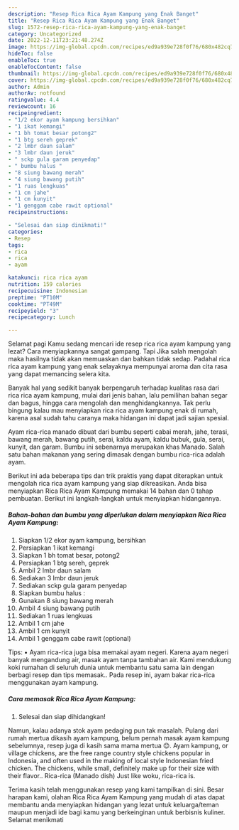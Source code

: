 ```yaml
---
description: "Resep Rica Rica Ayam Kampung yang Enak Banget"
title: "Resep Rica Rica Ayam Kampung yang Enak Banget"
slug: 1572-resep-rica-rica-ayam-kampung-yang-enak-banget
category: Uncategorized
date: 2022-12-11T23:21:48.274Z
image: https://img-global.cpcdn.com/recipes/ed9a939e728f0f76/680x482cq70/rica-rica-ayam-kampung-foto-resep-utama.jpg
hideToc: false
enableToc: true
enableTocContent: false
thumbnail: https://img-global.cpcdn.com/recipes/ed9a939e728f0f76/680x482cq70/rica-rica-ayam-kampung-foto-resep-utama.jpg
cover: https://img-global.cpcdn.com/recipes/ed9a939e728f0f76/680x482cq70/rica-rica-ayam-kampung-foto-resep-utama.jpg
author: Admin
authorAv: notfound
ratingvalue: 4.4
reviewcount: 16
recipeingredient:
- "1/2 ekor ayam kampung bersihkan"
- "1 ikat kemangi"
- "1 bh tomat besar potong2"
- "1 btg sereh geprek"
- "2 lmbr daun salam"
- "3 lmbr daun jeruk"
- " sckp gula garam penyedap"
- " bumbu halus "
- "8 siung bawang merah"
- "4 siung bawang putih"
- "1 ruas lengkuas"
- "1 cm jahe"
- "1 cm kunyit"
- "1 genggam cabe rawit optional"
recipeinstructions:

- "Selesai dan siap dinikmati!"
categories:
- Resep
tags:
- rica
- rica
- ayam

katakunci: rica rica ayam 
nutrition: 159 calories
recipecuisine: Indonesian
preptime: "PT10M"
cooktime: "PT49M"
recipeyield: "3"
recipecategory: Lunch

---
```



Selamat pagi Kamu sedang mencari ide resep rica rica ayam kampung yang lezat? Cara menyiapkannya sangat gampang. Tapi Jika salah mengolah maka hasilnya tidak akan memuaskan dan bahkan tidak sedap. Padahal rica rica ayam kampung yang enak selayaknya mempunyai aroma dan cita rasa yang dapat memancing selera kita.


Banyak hal yang sedikit banyak berpengaruh terhadap kualitas rasa dari rica rica ayam kampung, mulai dari jenis bahan, lalu pemilihan bahan segar dan bagus, hingga cara mengolah dan menghidangkannya. Tak perlu bingung kalau mau menyiapkan rica rica ayam kampung enak di rumah, karena asal sudah tahu caranya maka hidangan ini dapat jadi sajian spesial.

Ayam rica-rica manado dibuat dari bumbu seperti cabai merah, jahe, terasi, bawang merah, bawang putih, serai, kaldu ayam, kaldu bubuk, gula, serai, kunyit, dan garam. Bumbu ini sebenarnya merupakan khas Manado. Salah satu bahan makanan yang sering dimasak dengan bumbu rica-rica adalah ayam.


Berikut ini ada beberapa tips dan trik praktis yang dapat diterapkan untuk mengolah rica rica ayam kampung yang siap dikreasikan. Anda bisa menyiapkan Rica Rica Ayam Kampung memakai 14 bahan dan 0 tahap pembuatan. Berikut ini langkah-langkah untuk menyiapkan hidangannya.

<!--inarticleads1-->

##### Bahan-bahan dan bumbu yang diperlukan dalam menyiapkan Rica Rica Ayam Kampung:

1. Siapkan 1/2 ekor ayam kampung, bersihkan
1. Persiapkan 1 ikat kemangi
1. Siapkan 1 bh tomat besar, potong2
1. Persiapkan 1 btg sereh, geprek
1. Ambil 2 lmbr daun salam
1. Sediakan 3 lmbr daun jeruk
1. Sediakan  sckp gula garam penyedap
1. Siapkan  bumbu halus :
1. Gunakan 8 siung bawang merah
1. Ambil 4 siung bawang putih
1. Sediakan 1 ruas lengkuas
1. Ambil 1 cm jahe
1. Ambil 1 cm kunyit
1. Ambil 1 genggam cabe rawit (optional)


Tips: • Ayam rica-rica juga bisa memakai ayam negeri. Karena ayam negeri banyak mengandung air, masak ayam tanpa tambahan air. Kami mendukung koki rumahan di seluruh dunia untuk membantu satu sama lain dengan berbagi resep dan tips memasak.. Pada resep ini, ayam bakar rica-rica menggunakan ayam kampung. 

<!--inarticleads2-->

##### Cara memasak Rica Rica Ayam Kampung:


1. Selesai dan siap dihidangkan!

Namun, kalau adanya stok ayam pedaging pun tak masalah. Pulang dari rumah mertua dikasih ayam kampung, belum pernah masak ayam kampung sebelumnya, resep juga di kasih sama mama mertua 😊. Ayam kampung, or village chickens, are the free range country style chickens popular in Indonesia, and often used in the making of local style Indonesian fried chicken. The chickens, while small, definitely make up for their size with their flavor.. Rica-rica (Manado dish) Just like woku, rica-rica is. 

Terima kasih telah menggunakan resep yang kami tampilkan di sini. Besar harapan kami, olahan Rica Rica Ayam Kampung yang mudah di atas dapat membantu anda menyiapkan hidangan yang lezat untuk keluarga/teman maupun menjadi ide bagi kamu yang berkeinginan untuk berbisnis kuliner. Selamat menikmati
